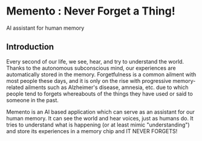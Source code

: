 # Memento : Never Forget a Thing!

AI assistant for human memory

## Introduction

Every second of our life, we see, hear, and try to understand the world. Thanks to the autonomous subconscious mind, our experiences are automatically stored in the memory. Forgetfulness is a common ailment with most people these days, and it is only on the rise with progressive memory-related ailments such as Alzheimer's disease, amnesia, etc. due to which people tend to forgets whereabouts of the things they have used or said to someone in the past.

Memento is an AI based application which can serve as an assistant for our human memory. It can see the world and hear voices, just as humans do. It tries to understand what is happening (or at least mimic "understanding") and store its experiences in a memory chip and IT NEVER FORGETS!

